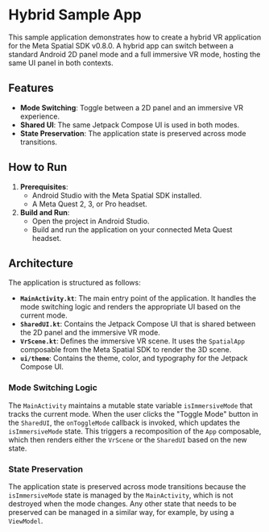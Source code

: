 
# Hybrid Sample App

This sample application demonstrates how to create a hybrid VR application for the Meta Spatial SDK v0.8.0. A hybrid app can switch between a standard Android 2D panel mode and a full immersive VR mode, hosting the same UI panel in both contexts.

## Features

*   **Mode Switching**: Toggle between a 2D panel and an immersive VR experience.
*   **Shared UI**: The same Jetpack Compose UI is used in both modes.
*   **State Preservation**: The application state is preserved across mode transitions.

## How to Run

1.  **Prerequisites**:
    *   Android Studio with the Meta Spatial SDK installed.
    *   A Meta Quest 2, 3, or Pro headset.
2.  **Build and Run**:
    *   Open the project in Android Studio.
    *   Build and run the application on your connected Meta Quest headset.

## Architecture

The application is structured as follows:

*   **`MainActivity.kt`**: The main entry point of the application. It handles the mode switching logic and renders the appropriate UI based on the current mode.
*   **`SharedUI.kt`**: Contains the Jetpack Compose UI that is shared between the 2D panel and the immersive VR mode.
*   **`VrScene.kt`**: Defines the immersive VR scene. It uses the `SpatialApp` composable from the Meta Spatial SDK to render the 3D scene.
*   **`ui/theme`**: Contains the theme, color, and typography for the Jetpack Compose UI.

### Mode Switching Logic

The `MainActivity` maintains a mutable state variable `isImmersiveMode` that tracks the current mode. When the user clicks the "Toggle Mode" button in the `SharedUI`, the `onToggleMode` callback is invoked, which updates the `isImmersiveMode` state. This triggers a recomposition of the `App` composable, which then renders either the `VrScene` or the `SharedUI` based on the new state.

### State Preservation

The application state is preserved across mode transitions because the `isImmersiveMode` state is managed by the `MainActivity`, which is not destroyed when the mode changes. Any other state that needs to be preserved can be managed in a similar way, for example, by using a `ViewModel`.
